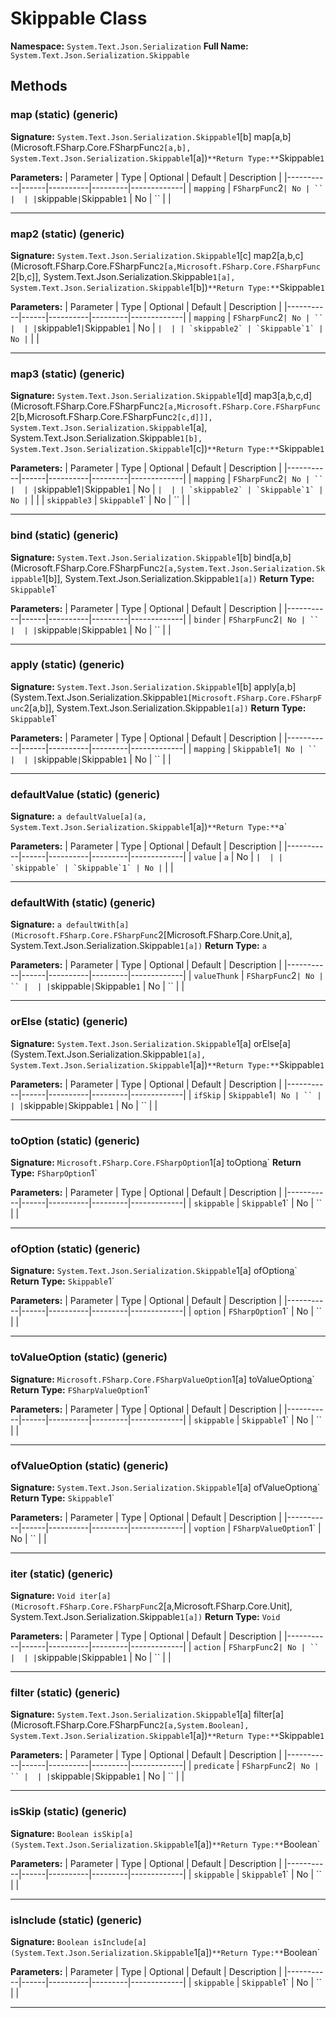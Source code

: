 # Skippable Class

**Namespace:** `System.Text.Json.Serialization`
**Full Name:** `System.Text.Json.Serialization.Skippable`

## Methods

### map (static) (generic)

**Signature:** `System.Text.Json.Serialization.Skippable`1[b] map[a,b](Microsoft.FSharp.Core.FSharpFunc`2[a,b], System.Text.Json.Serialization.Skippable`1[a])`
**Return Type:** `Skippable`1`

**Parameters:**
| Parameter | Type | Optional | Default | Description |
|-----------|------|----------|---------|-------------|
| `mapping` | `FSharpFunc`2` | No | `` |  |
| `skippable` | `Skippable`1` | No | `` |  |

---

### map2 (static) (generic)

**Signature:** `System.Text.Json.Serialization.Skippable`1[c] map2[a,b,c](Microsoft.FSharp.Core.FSharpFunc`2[a,Microsoft.FSharp.Core.FSharpFunc`2[b,c]], System.Text.Json.Serialization.Skippable`1[a], System.Text.Json.Serialization.Skippable`1[b])`
**Return Type:** `Skippable`1`

**Parameters:**
| Parameter | Type | Optional | Default | Description |
|-----------|------|----------|---------|-------------|
| `mapping` | `FSharpFunc`2` | No | `` |  |
| `skippable1` | `Skippable`1` | No | `` |  |
| `skippable2` | `Skippable`1` | No | `` |  |

---

### map3 (static) (generic)

**Signature:** `System.Text.Json.Serialization.Skippable`1[d] map3[a,b,c,d](Microsoft.FSharp.Core.FSharpFunc`2[a,Microsoft.FSharp.Core.FSharpFunc`2[b,Microsoft.FSharp.Core.FSharpFunc`2[c,d]]], System.Text.Json.Serialization.Skippable`1[a], System.Text.Json.Serialization.Skippable`1[b], System.Text.Json.Serialization.Skippable`1[c])`
**Return Type:** `Skippable`1`

**Parameters:**
| Parameter | Type | Optional | Default | Description |
|-----------|------|----------|---------|-------------|
| `mapping` | `FSharpFunc`2` | No | `` |  |
| `skippable1` | `Skippable`1` | No | `` |  |
| `skippable2` | `Skippable`1` | No | `` |  |
| `skippable3` | `Skippable`1` | No | `` |  |

---

### bind (static) (generic)

**Signature:** `System.Text.Json.Serialization.Skippable`1[b] bind[a,b](Microsoft.FSharp.Core.FSharpFunc`2[a,System.Text.Json.Serialization.Skippable`1[b]], System.Text.Json.Serialization.Skippable`1[a])`
**Return Type:** `Skippable`1`

**Parameters:**
| Parameter | Type | Optional | Default | Description |
|-----------|------|----------|---------|-------------|
| `binder` | `FSharpFunc`2` | No | `` |  |
| `skippable` | `Skippable`1` | No | `` |  |

---

### apply (static) (generic)

**Signature:** `System.Text.Json.Serialization.Skippable`1[b] apply[a,b](System.Text.Json.Serialization.Skippable`1[Microsoft.FSharp.Core.FSharpFunc`2[a,b]], System.Text.Json.Serialization.Skippable`1[a])`
**Return Type:** `Skippable`1`

**Parameters:**
| Parameter | Type | Optional | Default | Description |
|-----------|------|----------|---------|-------------|
| `mapping` | `Skippable`1` | No | `` |  |
| `skippable` | `Skippable`1` | No | `` |  |

---

### defaultValue (static) (generic)

**Signature:** `a defaultValue[a](a, System.Text.Json.Serialization.Skippable`1[a])`
**Return Type:** `a`

**Parameters:**
| Parameter | Type | Optional | Default | Description |
|-----------|------|----------|---------|-------------|
| `value` | `a` | No | `` |  |
| `skippable` | `Skippable`1` | No | `` |  |

---

### defaultWith (static) (generic)

**Signature:** `a defaultWith[a](Microsoft.FSharp.Core.FSharpFunc`2[Microsoft.FSharp.Core.Unit,a], System.Text.Json.Serialization.Skippable`1[a])`
**Return Type:** `a`

**Parameters:**
| Parameter | Type | Optional | Default | Description |
|-----------|------|----------|---------|-------------|
| `valueThunk` | `FSharpFunc`2` | No | `` |  |
| `skippable` | `Skippable`1` | No | `` |  |

---

### orElse (static) (generic)

**Signature:** `System.Text.Json.Serialization.Skippable`1[a] orElse[a](System.Text.Json.Serialization.Skippable`1[a], System.Text.Json.Serialization.Skippable`1[a])`
**Return Type:** `Skippable`1`

**Parameters:**
| Parameter | Type | Optional | Default | Description |
|-----------|------|----------|---------|-------------|
| `ifSkip` | `Skippable`1` | No | `` |  |
| `skippable` | `Skippable`1` | No | `` |  |

---

### toOption (static) (generic)

**Signature:** `Microsoft.FSharp.Core.FSharpOption`1[a] toOption[a](System.Text.Json.Serialization.Skippable`1[a])`
**Return Type:** `FSharpOption`1`

**Parameters:**
| Parameter | Type | Optional | Default | Description |
|-----------|------|----------|---------|-------------|
| `skippable` | `Skippable`1` | No | `` |  |

---

### ofOption (static) (generic)

**Signature:** `System.Text.Json.Serialization.Skippable`1[a] ofOption[a](Microsoft.FSharp.Core.FSharpOption`1[a])`
**Return Type:** `Skippable`1`

**Parameters:**
| Parameter | Type | Optional | Default | Description |
|-----------|------|----------|---------|-------------|
| `option` | `FSharpOption`1` | No | `` |  |

---

### toValueOption (static) (generic)

**Signature:** `Microsoft.FSharp.Core.FSharpValueOption`1[a] toValueOption[a](System.Text.Json.Serialization.Skippable`1[a])`
**Return Type:** `FSharpValueOption`1`

**Parameters:**
| Parameter | Type | Optional | Default | Description |
|-----------|------|----------|---------|-------------|
| `skippable` | `Skippable`1` | No | `` |  |

---

### ofValueOption (static) (generic)

**Signature:** `System.Text.Json.Serialization.Skippable`1[a] ofValueOption[a](Microsoft.FSharp.Core.FSharpValueOption`1[a])`
**Return Type:** `Skippable`1`

**Parameters:**
| Parameter | Type | Optional | Default | Description |
|-----------|------|----------|---------|-------------|
| `voption` | `FSharpValueOption`1` | No | `` |  |

---

### iter (static) (generic)

**Signature:** `Void iter[a](Microsoft.FSharp.Core.FSharpFunc`2[a,Microsoft.FSharp.Core.Unit], System.Text.Json.Serialization.Skippable`1[a])`
**Return Type:** `Void`

**Parameters:**
| Parameter | Type | Optional | Default | Description |
|-----------|------|----------|---------|-------------|
| `action` | `FSharpFunc`2` | No | `` |  |
| `skippable` | `Skippable`1` | No | `` |  |

---

### filter (static) (generic)

**Signature:** `System.Text.Json.Serialization.Skippable`1[a] filter[a](Microsoft.FSharp.Core.FSharpFunc`2[a,System.Boolean], System.Text.Json.Serialization.Skippable`1[a])`
**Return Type:** `Skippable`1`

**Parameters:**
| Parameter | Type | Optional | Default | Description |
|-----------|------|----------|---------|-------------|
| `predicate` | `FSharpFunc`2` | No | `` |  |
| `skippable` | `Skippable`1` | No | `` |  |

---

### isSkip (static) (generic)

**Signature:** `Boolean isSkip[a](System.Text.Json.Serialization.Skippable`1[a])`
**Return Type:** `Boolean`

**Parameters:**
| Parameter | Type | Optional | Default | Description |
|-----------|------|----------|---------|-------------|
| `skippable` | `Skippable`1` | No | `` |  |

---

### isInclude (static) (generic)

**Signature:** `Boolean isInclude[a](System.Text.Json.Serialization.Skippable`1[a])`
**Return Type:** `Boolean`

**Parameters:**
| Parameter | Type | Optional | Default | Description |
|-----------|------|----------|---------|-------------|
| `skippable` | `Skippable`1` | No | `` |  |

---